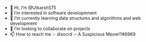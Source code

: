 - 👋 Hi, I’m @Utkarsh575
- 👀 I’m interested in software developmnent 
- 🌱 I’m currently learning data structures and algorithms and web development
- 💞️ I’m looking to collaborate on projects 
- 📫 How to reach me :- disocrd :- A Suspicious Meow!?#6969

<!---
Utkarsh575/Utkarsh575 is a ✨ special ✨ repository because its `README.md` (this file) appears on your GitHub profile.
You can click the Preview link to take a look at your changes.
--->
